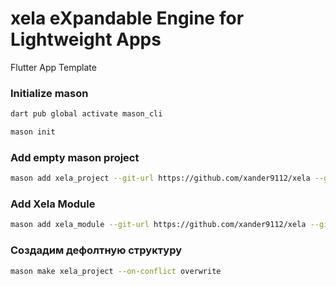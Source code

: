 # xela eXpandable Engine for Lightweight Apps

Flutter App Template

### Initialize mason

```bash
dart pub global activate mason_cli
```

```bash
mason init
```

### Add empty mason project

```bash
mason add xela_project --git-url https://github.com/xander9112/xela --git-path xela_project
```

### Add Xela Module

```bash
mason add xela_module --git-url https://github.com/xander9112/xela --git-path xela_module
```
<!-- 
### Add Xela Feature

```bash
mason add xela_feature --git-url https://github.com/xander9112/xela --git-path xela_feature
``` -->

### Создадим дефолтную структуру

```bash
mason make xela_project --on-conflict overwrite
```
